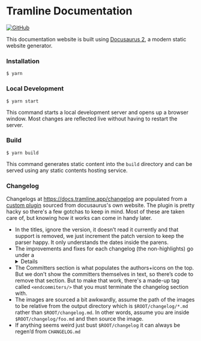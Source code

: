 # Tramline Documentation

[![GitHub](https://img.shields.io/github/license/tramlinehq/docs)](/LICENSE.md)

This documentation website is built using [Docusaurus 2](https://docusaurus.io/), a modern static website generator.

### Installation

```
$ yarn
```

### Local Development

```
$ yarn start
```

This command starts a local development server and opens up a browser window. Most changes are reflected live without having to restart the server.

### Build

```
$ yarn build
```

This command generates static content into the `build` directory and can be served using any static contents hosting service.

### Changelog

Changelogs at https://docs.tramline.app/changelog are populated from a [custom plugin](https://github.com/facebook/docusaurus/blob/da85e227784960d1ad099483e632f8fd548a0907/website/src/plugins/changelog/index.js#L120) sourced from docusaurus's own website. The plugin is pretty hacky so there's a few gotchas to keep in mind. Most of these are taken care of, but knowing how it works can come in handy later.

- In the titles, ignore the version, it doesn’t read it currently and that support is removed, we just increment the patch version to keep the parser happy. It only understands the dates inside the parens.
- The improvements and fixes for each changelog (the non-highlights) go under a <details> tag like https://linear.app/changelog but you must specify a `<summary>` also, otherwise the title will just show `Details`.
- The Committers section is what populates the authors+icons on the top. But we don't show the committers themselves in text, so there’s code to remove that section. But to make that work, there's a made-up tag called `<endcommiters/>` that you must terminate the changelog section with.
- The images are sourced a bit awkwardly, assume the path of the images to be relative from the output directory which is `$ROOT/changelog/*.md` rather than `$ROOT/changelog.md`. In other words, assume you are inside `$ROOT/changelog/foo.md` and then source the image.
- If anything seems weird just bust `$ROOT/changelog` it can always be regen’d from `CHANGELOG.md`
